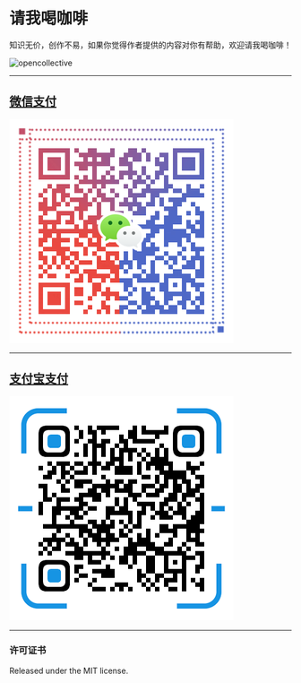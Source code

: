 # 请我喝咖啡

知识无价，创作不易，如果你觉得作者提供的内容对你有帮助，欢迎请我喝咖啡！

![opencollective](https://opencollective.com/kaiyuan/tiers/backer/badge.svg?label=backer&color=brightgreen)

---

## [微信支付](https://github.com/cooler112/sponsor-page-master)

![微信支持](./simple/images/weixin.png)

---

## [支付宝支付](https://github.com/cooler112/sponsor-page-master)
![支付宝支持](./simple/images/zhifubao.png)

---

### 许可证书

Released under the MIT license.
